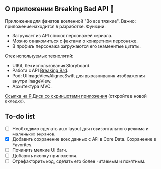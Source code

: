 ##  О приложении Breaking Bad API  🔫
Приложение для фанатов вселенной "Во все тяжкие". Важно: приложение находится в разработке.
Функции:
- Загружает из API список персонажей сериала.
- Можно ознакомиться с фактами о конкретном персонаже.
- В профиль персонажа загружаются его знаменитые цитаты.

Стек используемых технологий: 
- UIKit, без использования Storyboard.
- Работа с API [Breaking Bad](https://breakingbadapi.com/).
- Pod: UIImageViewAlignedSwift для выравнивания изображения внутри imageView.
- Архитектура MVC.

[Ссылка на Я.Диск со скриншотами приложения](https://yadi.sk/d/wmjrHEbd7CXOlw?w=1) (откройте в новой вкладке).

##  To-do list
- [ ] Необходимо сделать auto layout для горизонтального режима и маленьких экранов.
- [x] Добавить сохранение всех данных с API в Core Data. Сохранение в Favorites.
- [ ] Починить мелкие UI баги.
- [ ] Добавить иконку приложения.
- [ ] Отрефакторить код, сделать его более читаемым и понятным.
